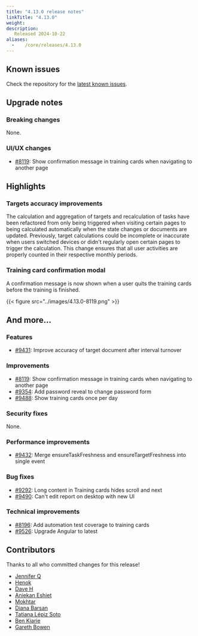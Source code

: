 ```yaml
---
title: "4.13.0 release notes"
linkTitle: "4.13.0"
weight:
description:
   Released 2024-10-22
aliases:
  -    /core/releases/4.13.0
---
```


## Known issues

Check the repository for the [latest known issues](https://github.com/medic/cht-core/issues?q=is%3Aissue+label%3A%22Affects%3A+4.13.0%22).

## Upgrade notes

### Breaking changes

None.

### UI/UX changes

- [#8119](https://github.com/medic/cht-core/issues/8119): Show confirmation message in training cards when navigating to another page


## Highlights

### Targets accuracy improvements

The calculation and aggregation of targets and recalculation of tasks have been refactored from only being triggered when visiting certain pages to being calculated automatically when the state changes or documents are updated. Previously, target calculations could be incomplete or inaccurate when users switched devices or didn't regularly open certain pages to trigger the calculation. This change ensures that all user activities are properly counted in their respective monthly periods.

### Training card confirmation modal

A confirmation message is now shown when a user quits the training cards before the training is finished.

{{< figure src="../images/4.13.0-8119.png" >}}

## And more...

### Features

- [#9431](https://github.com/medic/cht-core/issues/9431): Improve accuracy of target document after interval turnover

### Improvements

- [#8119](https://github.com/medic/cht-core/issues/8119): Show confirmation message in training cards when navigating to another page
- [#9354](https://github.com/medic/cht-core/issues/9354): Add password reveal to change password form
- [#9488](https://github.com/medic/cht-core/issues/9488): Show training cards once per day

### Security fixes

None.

### Performance improvements

- [#9432](https://github.com/medic/cht-core/issues/9432): Merge ensureTaskFreshness and  ensureTargetFreshness into single event

### Bug fixes

- [#9292](https://github.com/medic/cht-core/issues/9292): Long content in Training cards hides scroll and next
- [#9490](https://github.com/medic/cht-core/issues/9490): Can't edit report on desktop with new UI

### Technical improvements

- [#8196](https://github.com/medic/cht-core/issues/8196): Add automation test coverage to training cards
- [#9526](https://github.com/medic/cht-core/issues/9526): Upgrade Angular to latest



## Contributors

Thanks to all who committed changes for this release!

- [Jennifer Q](https://github.com/latin-panda)
- [Henok](https://github.com/henokgetachew)
- [Dave H](https://github.com/fenedara)
- [Aniekan Eshiet](https://github.com/kapelo)
- [Mokhtar](https://github.com/m5r)
- [Diana Barsan](https://github.com/dianabarsan)
- [Tatiana Lépiz Soto](https://github.com/tatilepizs)
- [Ben Kiarie](https://github.com/Benmuiruri)
- [Gareth Bowen](https://github.com/garethbowen)

